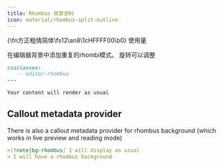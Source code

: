 ```yaml
---
title: Rhombus 背景资料
icon: material/rhombus-split-outline
---
```


{\fn方正粗倩简体\fs12\an8\1cHFFFF00\b0} 使用量

在编辑器背景中添加重复的rhombi模式。 旋转可以调整

```md
cssclasses:
    - editor-rhombus
---

Your content will render as usual
```
## Callout metadata provider

There is also a callout metadata provider for rhombus background (which works in
live preview and reading mode)
```md
>[!note|bg-rhombus] I will display as usual
> I will have a rhombus background
```

